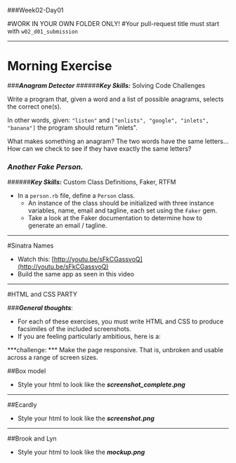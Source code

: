 ###Week02-Day01

#WORK IN YOUR OWN FOLDER ONLY!
#Your pull-request title must start with `w02_d01_submission`

---

# Morning Exercise

###***Anagram Detector***
######***Key Skills:*** Solving Code Challenges

Write a program that, given a word and a list of possible anagrams, selects the correct one(s).

In other words, given: `"listen"` and `["enlists", "google", "inlets", "banana"]` the program should return "inlets".


What makes something an anagram? The two words have the same letters...
How can we check to see if they have exactly the same letters?



### ***Another Fake Person.***
######***Key Skills:*** Custom Class Definitions, Faker, RTFM

* In a `person.rb` file, define a `Person` class.  
	* An instance of the class should be initialized with three instance variables, name, email and tagline, each set using the `Faker` gem.  
	* Take a look at the Faker documentation to determine how to generate an email / tagline. 


---

#Sinatra Names

- Watch this:  [http://youtu.be/sFkCGassvoQ](http://youtu.be/sFkCGassvoQ)
- Build the same app as seen in this video
 
	
___

#HTML and CSS PARTY

###***General thoughts***:

* For each of these exercises, you must write HTML and CSS to produce facsimiles of the included screenshots.  
* If you are feeling particularly ambitious, here is a:

***challenge: *** Make the page responsive.  That is, unbroken and usable across a range of screen sizes.  

##Box model

- Style your html to look like the ***screenshot_complete.png***


---

##Ecardly

- Style your html to look like the ***screenshot.png***


---

##Brook and Lyn

- Style your html to look like the ***mockup.png***


